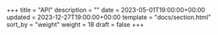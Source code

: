+++
title = "API"
description = ""
date = 2023-05-01T19:00:00+00:00
updated = 2023-12-27T19:00:00+00:00
template = "docs/section.html"
sort_by = "weight"
weight = 18
draft = false
+++
